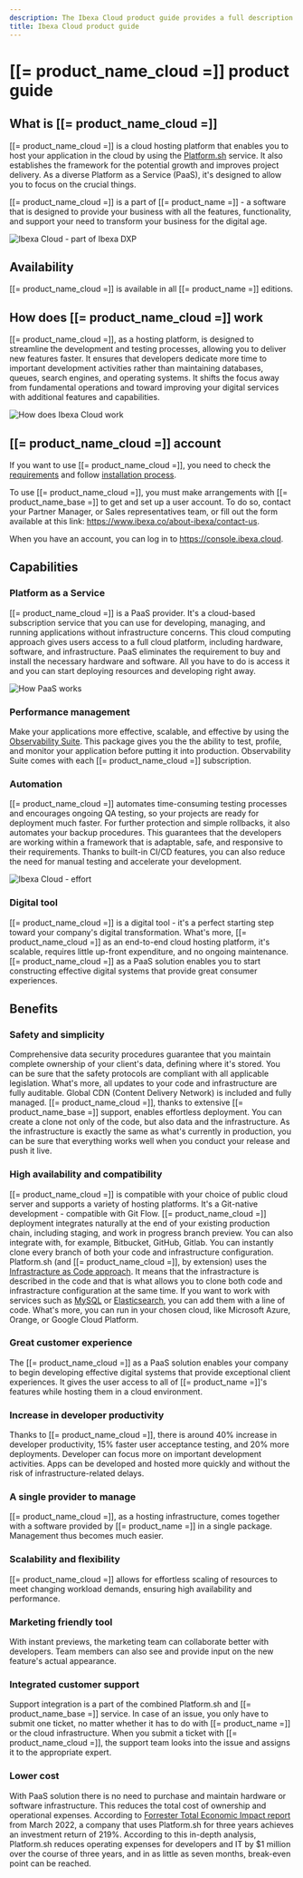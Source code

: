 ```yaml
---
description: The Ibexa Cloud product guide provides a full description of its features as well as the benefits it brings to the client.
title: Ibexa Cloud product guide
---
```


# [[= product_name_cloud =]] product guide

## What is [[= product_name_cloud =]]

[[= product_name_cloud =]] is a cloud hosting platform that enables you to host your application in the cloud by using the [Platform.sh](https://platform.sh/) service.
It also establishes the framework for the potential growth and improves project delivery.
As a diverse Platform as a Service (PaaS), it's designed to allow you to focus on the crucial things.

[[= product_name_cloud =]] is a part of [[= product_name =]] - a software that is designed to provide your business with all the features, functionality, and support your need to transform your business for the digital age.

![Ibexa Cloud - part of Ibexa DXP](ibexa_cloud_dxp.png)

## Availability

[[= product_name_cloud =]] is available in all [[= product_name =]] editions.

## How does [[= product_name_cloud =]] work

[[= product_name_cloud =]], as a hosting platform, is designed to streamline the development and testing processes, allowing you to deliver new features faster.
It ensures that developers dedicate more time to important development activities rather than maintaining databases, queues, search engines, and operating systems.
It shifts the focus away from fundamental operations and toward improving your digital services with additional features and capabilities.

![How does Ibexa Cloud work](ibexa_cloud.png)

## [[= product_name_cloud =]] account

If you want to use [[= product_name_cloud =]], you need to check the [requirements](requirements.md#ibexa-cloud-requirements-and-setup) and follow [installation process](install_on_ibexa_cloud.md).

To use [[= product_name_cloud =]], you must make arrangements with [[= product_name_base =]] to get and set up a user account.
To do so, contact your Partner Manager, or Sales representatives team, or fill out the form available at this link: https://www.ibexa.co/about-ibexa/contact-us.

When you have an account, you can log in to https://console.ibexa.cloud.

## Capabilities

### Platform as a Service

[[= product_name_cloud =]] is a PaaS provider. It's a cloud-based subscription service that you can use for developing, managing, and running applications without infrastructure concerns.
This cloud computing approach gives users access to a full cloud platform, including hardware, software, and infrastructure.
PaaS eliminates the requirement to buy and install the necessary hardware and software. All you have to do is access it and you can start deploying resources and developing right away.

![How PaaS works](how_paas_works.png)

### Performance management

Make your applications more effective, scalable, and effective by using the [Observability Suite](https://platform.sh/features/observability-suite/).
This package gives you the the ability to test, profile, and monitor your application before putting it into production.
Observability Suite comes with each [[= product_name_cloud =]] subscription.

### Automation

[[= product_name_cloud =]] automates time-consuming testing processes and encourages ongoing QA testing, so your projects are ready for deployment much faster.
For further protection and simple rollbacks, it also automates your backup procedures.
This guarantees that the developers are working within a framework that is adaptable, safe, and responsive to their requirements.
Thanks to built-in CI/CD features, you can also reduce the need for manual testing and accelerate your development.

![Ibexa Cloud - effort](ibexa_cloud_effort.png)

### Digital tool

[[= product_name_cloud =]] is a digital tool - it's a perfect starting step toward your company's digital transformation.
What's more, [[= product_name_cloud =]] as an end-to-end cloud hosting platform, it's scalable, requires little up-front expenditure, and no ongoing maintenance.
[[= product_name_cloud =]] as a PaaS solution enables you to start constructing effective digital systems that provide great consumer experiences.

## Benefits

### Safety and simplicity

Comprehensive data security procedures guarantee that you maintain complete ownership of your client's data, defining where it's stored.
You can be sure that the safety protocols are compliant with all applicable legislation.
What's more, all updates to your code and infrastructure are fully auditable. Global CDN (Content Delivery Network) is included and fully managed.
[[= product_name_cloud =]], thanks to extensive [[= product_name_base =]] support, enables effortless deployment.
You can create a clone not only of the code, but also data and the infrastructure.
As the infrastructure is exactly the same as what's currently in production, you can be sure that everything works well when you conduct your release and push it live.

### High availability and compatibility

[[= product_name_cloud =]] is compatible with your choice of public cloud server and supports a variety of hosting platforms.
It's a Git-native development - compatible with Git Flow. [[= product_name_cloud =]] deployment integrates naturally at the end of your existing production chain, including staging, and work in progress branch preview.
You can also integrate with, for example, Bitbucket, GitHub, Gitlab.
You can instantly clone every branch of both your code and infrastructure configuration.
Platform.sh (and [[= product_name_cloud =]], by extension) uses the [Infrastracture as Code approach](https://docs.platform.sh/learn/overview.html#infrastructure-as-code).
It means that the infrastracture is described in the code and that is what allows you to clone both code and infrastracture configuration at the same time.
If you want to work with services such as [MySQL](https://docs.platform.sh/add-services/mysql.html) or [Elasticsearch](https://docs.platform.sh/add-services/elasticsearch.html), you can add them with a line of code.
What's more, you can run in your chosen cloud, like Microsoft Azure, Orange, or Google Cloud Platform.

### Great customer experience

The [[= product_name_cloud =]] as a PaaS solution enables your company to begin developing effective digital systems that provide exceptional client experiences.
It gives the user access to all of [[= product_name =]]'s features while hosting them in a cloud environment.

### Increase in developer productivity

Thanks to [[= product_name_cloud =]], there is around 40% increase in developer productivity, 15% faster user acceptance testing, and 20% more deployments.
Developer can focus more on important development activities.
Apps can be developed and hosted more quickly and without the risk of infrastructure-related delays.

### A single provider to manage

[[= product_name_cloud =]], as a hosting infrastructure, comes together with a software provided by [[= product_name =]] in a single package.
Management thus becomes much easier.

### Scalability and flexibility

[[= product_name_cloud =]] allows for effortless scaling of resources to meet changing workload demands, ensuring high availability and performance.

### Marketing friendly tool

With instant previews, the marketing team can collaborate better with developers.
Team members can also see and provide input on the new feature's actual appearance.

### Integrated customer support

Support integration is a part of the combined Platform.sh and [[= product_name_base =]] service.
In case of an issue, you only have to submit one ticket, no matter whether it has to do with [[= product_name =]] or the cloud infrastructure.
When you submit a ticket with [[= product_name_cloud =]], the support team looks into the issue and assigns it to the appropriate expert.

### Lower cost

With PaaS solution there is no need to purchase and maintain hardware or software infrastructure. This reduces the total cost of ownership and operational expenses.
According to [Forrester Total Economic Impact report](https://platform.sh/blog/platform-sh-drives-meaningful-cost-savings/) from March 2022, a company that uses Platform.sh for three years achieves an investment return of 219%. According to this in-depth analysis, Platform.sh reduces operating expenses for developers and IT by $1 million over the course of three years, and in as little as seven months, break-even point can be reached. 
